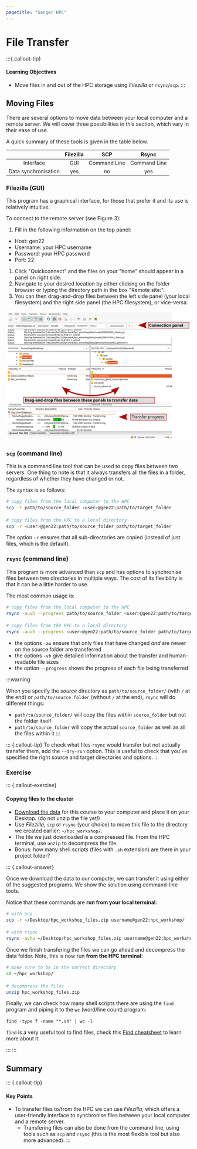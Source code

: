 ```yaml
---
pagetitle: "Sanger HPC"
---
```


# File Transfer

:::{.callout-tip}
#### Learning Objectives

- Move files in and out of the HPC storage using _Filezilla_ or `rsync`/`scp`. 
:::


## Moving Files

There are several options to move data between your local computer and a remote server.
We will cover three possibilities in this section, which vary in their ease of use.

A quick summary of these tools is given in the table below.

| | Filezilla | SCP | Rsync |
| :-: | :-: | :-: | :-: |
| Interface | GUI | Command Line | Command Line |
| Data synchronisation | yes | no | yes |


### Filezilla (GUI)

This program has a graphical interface, for those that prefer it and its use is relatively intuitive.

To connect to the remote server (see Figure 3):

1. Fill in the following information on the top panel:
  - Host: gen22
  - Username: your HPC username
  - Password: your HPC password
  - Port: 22
1. Click "Quickconnect" and the files on your "home" should appear in a panel on right side.
1. Navigate to your desired location by either clicking on the folder browser or typing the directory path in the box "Remote site:".
1. You can then drag-and-drop files between the left side panel (your local filesystem) and the right side panel (the HPC filesystem), or vice-versa.

![Example of a Filezilla session. Arrows in red highlight: the connection panel, on the top; the file browser panels, in the middle; the transfer progress panel on the bottom.](images/filezilla.svg)


### `scp` (command line)

This is a command line tool that can be used to copy files between two servers.
One thing to note is that it always transfers all the files in a folder, regardless of whether they have changed or not.

The syntax is as follows:

```bash
# copy files from the local computer to the HPC
scp -r path/to/source_folder <user>@gen22:path/to/target_folder

# copy files from the HPC to a local directory
scp -r <user>@gen22:path/to/source_folder path/to/target_folder
```

The option `-r` ensures that all sub-directories are copied (instead of just files, which is the default).


### `rsync` (command line)

This program is more advanced than `scp` and has options to synchronise files between two directories in multiple ways.
The cost of its flexibility is that it can be a little harder to use.

The most common usage is:

```bash
# copy files from the local computer to the HPC
rsync -auvh --progress path/to/source_folder <user>@gen22:path/to/target_folder

# copy files from the HPC to a local directory
rsync -auvh --progress <user>@gen22:path/to/source_folder path/to/target_folder
```

- the options `-au` ensure that only files that have changed _and_ are newer on the source folder are transferred
- the options `-vh` give detailed information about the transfer and human-readable file sizes
- the option `--progress` shows the progress of each file being transferred

:::warning

When you specify the *source* directory as `path/to/source_folder/` (with `/` at the end) or `path/to/source_folder` (without `/` at the end), `rsync` will do different things:

- `path/to/source_folder/` will copy the files *within* `source_folder` but not the folder itself
- `path/to/source_folder` will copy the actual `source_folder` as well as all the files within it
:::

::: {.callout-tip}
To check what files `rsync` would transfer but not actually transfer them, add the `--dry-run` option. This is useful to check that you've specified the right source and target directories and options.
:::


### Exercise

::: {.callout-exercise}
#### Copying files to the cluster

- <a href="https://www.dropbox.com/sh/8ftw8biizk8sio1/AAB393Amhgn4-Kt2b8R1OszRa?dl=1" target="_blank" rel="noopener noreferrer">Download the data</a> for this course to your computer and place it on your Desktop. (do not unzip the file yet!)
- Use _Filezilla_, `scp` or `rsync` (your choice) to move this file to the directory we created earlier: `~/hpc_workshop/`.
- The file we just downloaded is a compressed file. From the HPC terminal, use `unzip` to decompress the file.
- Bonus: how many shell scripts (files with `.sh` extension) are there in your project folder?

::: {.callout-answer}

Once we download the data to our computer, we can transfer it using either of the suggested programs.
We show the solution using command-line tools.

Notice that these commands are **run from your local terminal**:

```bash
# with scp
scp -r ~/Desktop/hpc_workshop_files.zip username@gen22:hpc_workshop/

# with rsync
rsync -avhu ~/Desktop/hpc_workshop_files.zip username@gen22:hpc_workshop/
```

Once we finish transfering the files we can go ahead and decompress the data folder.
Note, this is now run **from the HPC terminal**:

```bash
# make sure to be in the correct directory
cd ~/hpc_workshop/

# decompress the files
unzip hpc_workshop_files.zip
```

Finally, we can check how many shell scripts there are using the `find` program and piping it to the `wc` (word/line count) program:

`find -type f -name "*.sh" | wc -l`

`find` is a very useful tool to find files, check this [Find cheatsheet](https://devhints.io/find) to learn more about it.

:::
:::


## Summary

::: {.callout-tip}
#### Key Points

- To transfer files to/from the HPC we can use _Filezilla_, which offers a user-friendly interface to synchronise files between your local computer and a remote server.
  - Transfering files can also be done from the command line, using tools such as `scp` and `rsync` (this is the most flexible tool but also more advanced). 
:::


